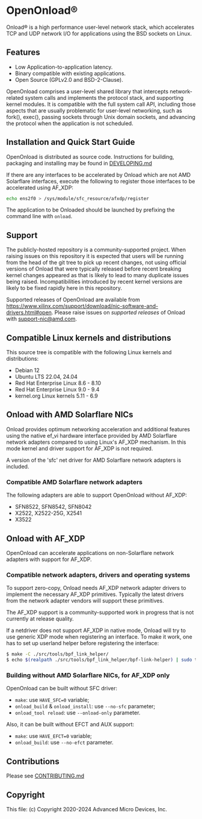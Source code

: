 # OpenOnload®️

Onload®️ is a high performance user-level network stack,
which accelerates TCP and UDP network I/O for applications using the BSD
sockets on Linux.

## Features

* Low Application-to-application latency.
* Binary compatible with existing applications.
* Open Source (GPLv2.0 and BSD-2-Clause).

OpenOnload comprises a user-level shared library that intercepts network-
related system calls and implements the protocol stack, and supporting kernel
modules. It is compatible with the full system call API, including those
aspects that are usually problematic for user-level networking, such as fork(),
exec(), passing sockets through Unix domain sockets, and advancing the
protocol when the application is not scheduled.

## Installation and Quick Start Guide

OpenOnload is distributed as source code. Instructions for building, packaging
and installing may be found in [DEVELOPING.md](DEVELOPING.md)

If there are any interfaces to be accelerated by Onload which are not
AMD Solarflare interfaces, execute the following to register those interfaces
to be accelerated using AF_XDP:

```sh
echo ens2f0 > /sys/module/sfc_resource/afxdp/register
```

The application to be Onloaded should be launched by prefixing the command
line with `onload`.

## Support

The publicly-hosted repository is a community-supported project. When raising
issues on this repository it is expected that users will be running
from the head of the git tree to pick up recent changes, not using official
versions of Onload that were typically released before recent breaking kernel
changes appeared as that is likely to lead to many duplicate issues being
raised. Incompatibilities introduced by recent kernel versions are likely
to be fixed rapidly here in this repository.

Supported releases of OpenOnload are available from
<https://www.xilinx.com/support/download/nic-software-and-drivers.html#open>.
Please raise issues on _supported releases_ of Onload with
<support-nic@amd.com>.

## Compatible Linux kernels and distributions

This source tree is compatible with the following Linux kernels and
distributions:

* Debian 12
* Ubuntu LTS 22.04, 24.04
* Red Hat Enterprise Linux 8.6 - 8.10
* Red Hat Enterprise Linux 9.0 - 9.4
* kernel.org Linux kernels 5.11 - 6.9

## Onload with AMD Solarflare NICs

Onload provides optimum networking acceleration and additional features using
the native ef_vi hardware interface provided by AMD Solarflare network
adapters compared to using Linux's AF_XDP mechanism. In this mode kernel and
driver support for AF_XDP is not required.

A version of the 'sfc' net driver for AMD Solarflare network adapters is
included.

### Compatible AMD Solarflare network adapters

The following adapters are able to support OpenOnload without AF_XDP:

* SFN8522, SFN8542, SFN8042
* X2522, X2522-25G, X2541
* X3522

## Onload with AF_XDP

OpenOnload can accelerate applications on non-Solarflare network adapters
with support for AF_XDP.

### Compatible network adapters, drivers and operating systems

To support zero-copy, Onload needs AF_XDP network adapter drivers to implement
the necessary AF_XDP primitives. Typically the latest drivers from the network
adapter vendors will support these primitives.

The AF_XDP support is a community-supported work in progress that is not
currently at release quality.

If a netdriver does not support AF_XDP in native mode, Onload will try to use
generic XDP mode when registering an interface. To make it work, one has to set
up userland helper before registering the interface:
```sh
$ make -C ./src/tools/bpf_link_helper/
$ echo $(realpath ./src/tools/bpf_link_helper/bpf-link-helper) | sudo tee /sys/module/sfc_resource/parameters/bpf_link_helper
```

### Building without AMD Solarflare NICs, for AF_XDP only

OpenOnload can be built without SFC driver:
* `make`: use `HAVE_SFC=0` variable;
* `onload_build` & `onload_install`: use `--no-sfc` parameter;
* `onload_tool reload`: use `--onload-only` parameter.

Also, it can be built without EFCT and AUX support:
* `make`: use `HAVE_EFCT=0` variable;
* `onload_build`: use `--no-efct` parameter.

## Contributions

Please see [CONTRIBUTING.md](CONTRIBUTING.md)

## Copyright

This file: (c) Copyright 2020-2024 Advanced Micro Devices, Inc.
